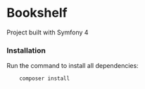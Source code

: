 Bookshelf
========================
Project built with Symfony 4

### Installation
Run the command to install all dependencies:
```bash
    composer install
```
